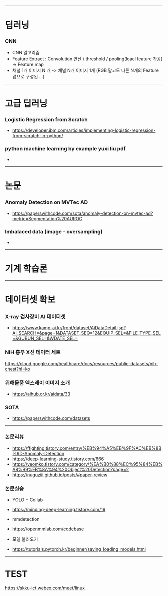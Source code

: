 
---

# 딥러닝

### CNN
+ CNN 알고리즘 
 + Feature Extract : Convolution 연산 / threshold / pooling(loacl feature 가공) => Feature map 
 + 채널 1개 이미지 N 개 -> 채널 N개 이미지 1개 (RGB 말고도 다른 N개의 Feature 맵으로 구성된 ...) 

---

# 고급 딥러닝 

### Logistic Regression from Scratch 
 + https://developer.ibm.com/articles/implementing-logistic-regression-from-scratch-in-python/ 
### python machine learning by example yuxi liu pdf
 + 

---

# 논문

### Anomaly Detection on MVTec AD
+ https://paperswithcode.com/sota/anomaly-detection-on-mvtec-ad?metric=Segmentation%20AUROC

### Imbalaced data (image - oversampling) 
+ 

---

# 기계 학습론

---

# 데이터셋 확보

### X-ray 검사장비 AI 데이터셋
+ https://www.kamp-ai.kr/front/dataset/AiDataDetail.jsp?AI_SEARCH=&page=1&DATASET_SEQ=12&EQUIP_SEL=&FILE_TYPE_SEL=&GUBUN_SEL=&WDATE_SEL=

### NIH 흉부 X선 데이터 세트
https://cloud.google.com/healthcare/docs/resources/public-datasets/nih-chest?hl=ko

### 위해물품 엑스레이 이미지 소개
+ https://aihub.or.kr/aidata/33

### SOTA 
+ https://paperswithcode.com/datasets

---

### 논문리뷰
 + https://ffighting.tistory.com/entry/%EB%94%A5%EB%9F%AC%EB%8B%9D-Anomaly-Detection
 + https://deep-learning-study.tistory.com/666
 + https://yeomko.tistory.com/category/%EA%B0%88%EC%95%84%EB%A8%B9%EB%8A%94%20Object%20Detection?page=2
 + https://nuguziii.github.io/posts/#paper-review 

### 논문실습
 + YOLO + Collab 
 + https://minding-deep-learning.tistory.com/19

+ mmdetection
 + https://openmmlab.com/codebase 

+ 모델 불러오기
 + https://tutorials.pytorch.kr/beginner/saving_loading_models.html 

---

# TEST

https://skku-ict.webex.com/meet/linux


